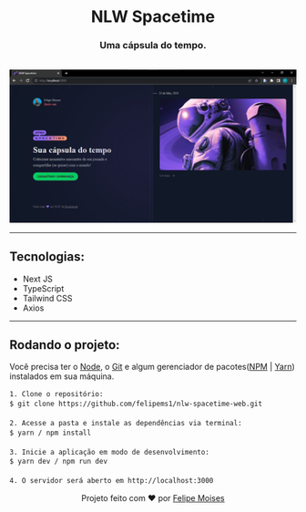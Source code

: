 <h1 align="center">NLW Spacetime</h1>

<h3 align="center">Uma cápsula do tempo.</h3>

<br />

<div align="center">
  <img src="./public/preview.jpg" alt="demonstração do projeto" >
</div>

---

<h2>Tecnologias:</h2>

- Next JS
- TypeScript
- Tailwind CSS
- Axios

---

<h2>Rodando o projeto:</h2>

Você precisa ter o [Node](https://nodejs.org/en/), o [Git](https://git-scm.com/) e algum gerenciador de pacotes([NPM](https://docs.npmjs.com/downloading-and-installing-node-js-and-npm/) | [Yarn](https://classic.yarnpkg.com/lang/en/docs/install)) instalados em sua máquina.

```bash
1. Clone o repositório:
$ git clone https://github.com/felipems1/nlw-spacetime-web.git

2. Acesse a pasta e instale as dependências via terminal:
$ yarn / npm install

3. Inicie a aplicação em modo de desenvolvimento:
$ yarn dev / npm run dev

4. O servidor será aberto em http://localhost:3000
```

<p align="center">Projeto feito com ❤️ por <a href="https://www.linkedin.com/in/felipems1/">Felipe Moises</a></p>
